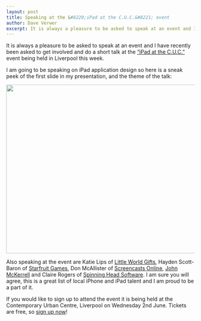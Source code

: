 ```yaml
--- 
layout: post
title: Speaking at the &#8220;iPad at the C.U.C.&#8221; event
author: Dave Verwer
excerpt: It is always a pleasure to be asked to speak at an event and I have recently been asked to get involved and do a short talk at the <a rel="nofollow" href="http://ipadliverpool.eventbrite.com/">&#8220;iPad at the C.U.C.&#8221;</a> event being held in Liverpool this week.
---
```


It is always a pleasure to be asked to speak at an event and I have recently been asked to get involved and do a short talk at the <a rel="nofollow" href="http://ipadliverpool.eventbrite.com/">&#8220;iPad at the C.U.C.&#8221;</a> event being held in Liverpool this week.

I am going to be speaking on iPad application design so here is a sneak peek of the first slide in my presentation, and the theme of the talk:

<img src="http://shinydev.s3.amazonaws.com/blog-files/ipad-interface-design-slide.png" width="600" height="450" />

Also speaking at the event are Katie Lips of <a rel="nofollow" href="http://littleworldgifts.com">Little World Gifts</a>, Hayden Scott-Baron of <a rel="nofollow" href="http://starfruitgames.com/blog/">Starfruit Games</a>, Don McAllister of <a rel="nofollow" href="http://www.screencastsonline.com/">Screencasts Online</a>, <a rel="nofollow" href="http://www.reviseapps.com/">John McKerrell</a> and Claire Rogers of <a rel="nofollow" href="http://spinningheadsoftware.com/">Spinning Head Software</a>. I am sure you will agree, this is a great list of local iPhone and iPad talent and I am proud to be a part of it.

If you would like to sign up to attend the event it is being held at the Contemporary Urban Centre, Liverpool on Wednesday 2nd June. Tickets are free, so <a rel="nofollow" href="http://ipadliverpool.eventbrite.com/">sign up now</a>!
